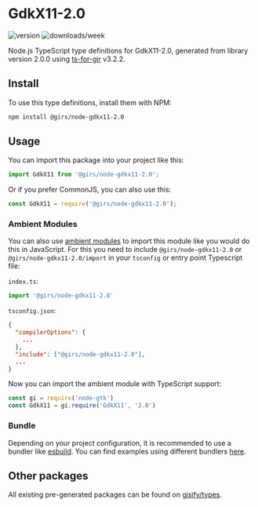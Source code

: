 
# GdkX11-2.0

![version](https://img.shields.io/npm/v/@girs/node-gdkx11-2.0)
![downloads/week](https://img.shields.io/npm/dw/@girs/node-gdkx11-2.0)


Node.js TypeScript type definitions for GdkX11-2.0, generated from library version 2.0.0 using [ts-for-gir](https://github.com/gjsify/ts-for-gir) v3.2.2.


## Install

To use this type definitions, install them with NPM:
```bash
npm install @girs/node-gdkx11-2.0
```

## Usage

You can import this package into your project like this:
```ts
import GdkX11 from '@girs/node-gdkx11-2.0';
```

Or if you prefer CommonJS, you can also use this:
```ts
const GdkX11 = require('@girs/node-gdkx11-2.0');
```

### Ambient Modules

You can also use [ambient modules](https://github.com/gjsify/ts-for-gir/tree/main/packages/cli#ambient-modules) to import this module like you would do this in JavaScript.
For this you need to include `@girs/node-gdkx11-2.0` or `@girs/node-gdkx11-2.0/import` in your `tsconfig` or entry point Typescript file:

`index.ts`:
```ts
import '@girs/node-gdkx11-2.0'
```

`tsconfig.json`:
```json
{
  "compilerOptions": {
    ...
  },
  "include": ["@girs/node-gdkx11-2.0"],
  ...
}
```

Now you can import the ambient module with TypeScript support: 

```ts
const gi = require('node-gtk')
const GdkX11 = gi.require('GdkX11', '2.0')
```


### Bundle

Depending on your project configuration, it is recommended to use a bundler like [esbuild](https://esbuild.github.io/). You can find examples using different bundlers [here](https://github.com/gjsify/ts-for-gir/tree/main/examples).

## Other packages

All existing pre-generated packages can be found on [gjsify/types](https://github.com/gjsify/types).

